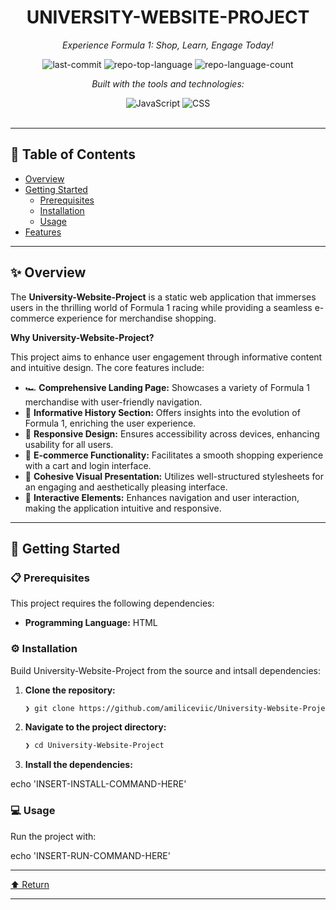 <div id="top">

<!-- HEADER STYLE: CLASSIC -->
<div align="center">


# UNIVERSITY-WEBSITE-PROJECT

<em>Experience Formula 1: Shop, Learn, Engage Today!</em>

<!-- BADGES -->
<img src="https://img.shields.io/github/last-commit/amiliceviic/University-Website-Project?style=flat&logo=git&logoColor=white&color=0080ff" alt="last-commit">
<img src="https://img.shields.io/github/languages/top/amiliceviic/University-Website-Project?style=flat&color=0080ff" alt="repo-top-language">
<img src="https://img.shields.io/github/languages/count/amiliceviic/University-Website-Project?style=flat&color=0080ff" alt="repo-language-count">

<em>Built with the tools and technologies:</em>

<img src="https://img.shields.io/badge/JavaScript-F7DF1E.svg?style=flat&logo=JavaScript&logoColor=black" alt="JavaScript">
<img src="https://img.shields.io/badge/CSS-663399.svg?style=flat&logo=CSS&logoColor=white" alt="CSS">

</div>
<br>

---

## 📄 Table of Contents

- [Overview](#-overview)
- [Getting Started](#-getting-started)
    - [Prerequisites](#-prerequisites)
    - [Installation](#-installation)
    - [Usage](#-usage)
- [Features](#-features)

---

## ✨ Overview

The **University-Website-Project** is a static web application that immerses users in the thrilling world of Formula 1 racing while providing a seamless e-commerce experience for merchandise shopping.

**Why University-Website-Project?**

This project aims to enhance user engagement through informative content and intuitive design. The core features include:

- 🏎️ **Comprehensive Landing Page:** Showcases a variety of Formula 1 merchandise with user-friendly navigation.
- 📜 **Informative History Section:** Offers insights into the evolution of Formula 1, enriching the user experience.
- 📱 **Responsive Design:** Ensures accessibility across devices, enhancing usability for all users.
- 🛒 **E-commerce Functionality:** Facilitates a smooth shopping experience with a cart and login interface.
- 🎨 **Cohesive Visual Presentation:** Utilizes well-structured stylesheets for an engaging and aesthetically pleasing interface.
- 🔄 **Interactive Elements:** Enhances navigation and user interaction, making the application intuitive and responsive.

---

## 🚀 Getting Started

### 📋 Prerequisites

This project requires the following dependencies:

- **Programming Language:** HTML

### ⚙️ Installation

Build University-Website-Project from the source and intsall dependencies:

1. **Clone the repository:**

    ```sh
    ❯ git clone https://github.com/amiliceviic/University-Website-Project
    ```

2. **Navigate to the project directory:**

    ```sh
    ❯ cd University-Website-Project
    ```

3. **Install the dependencies:**

echo 'INSERT-INSTALL-COMMAND-HERE'

### 💻 Usage

Run the project with:

echo 'INSERT-RUN-COMMAND-HERE'

---

<div align="left"><a href="#top">⬆ Return</a></div>

---
